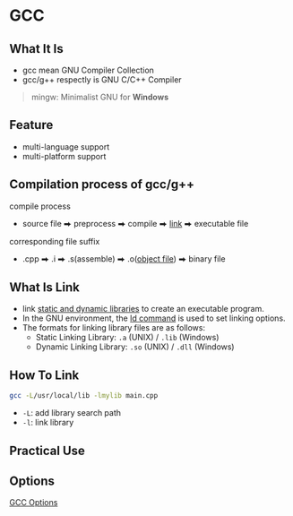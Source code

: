 # GCC

## What It Is

- gcc mean GNU Compiler Collection
- gcc/g++ respectly is GNU C/C++ Compiler

> mingw: Minimalist GNU for **Windows**

## Feature

- multi-language support
- multi-platform support

## Compilation process of gcc/g++

compile process

- source file ⮕  preprocess ⮕  compile ⮕  [link](#what-is-link) ⮕  executable file

corresponding file suffix

- .cpp ⮕ .i ⮕ .s(assemble) ⮕ .o([object file](c-object-file.md)) ⮕  binary file

## What Is Link

- link [static and dynamic libraries](c-library-file.md) to create an executable program.
- In the GNU environment, the [ld command](gnu-linker.md) is used to set linking options.
- The formats for linking library files are as follows:
  - Static Linking Library: `.a` (UNIX) / `.lib` (Windows)
  - Dynamic Linking Library: `.so` (UNIX) / `.dll` (Windows)

## How To Link

```sh
gcc -L/usr/local/lib -lmylib main.cpp
```

- `-L`: add library search path
- `-l`: link library

## Practical Use

## Options

[GCC Options](gcc-options.md)

